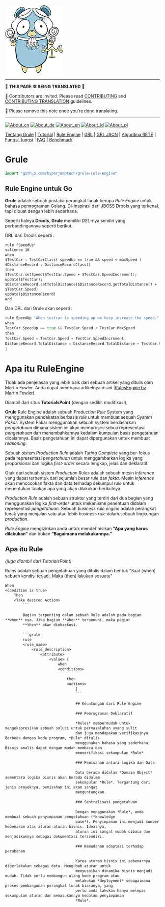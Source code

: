 [![Gopher Holds The Rules](https://github.com/hyperjumptech/grule-rule-engine/blob/master/gopher-grule.png?raw=true)](https://github.com/hyperjumptech/grule-rule-engine/blob/master/gopher-grule.png?raw=true)

---

:construction:
__THIS PAGE IS BEING TRANSLATED__
:construction:

:construction_worker: Contributors are invited. Please read [CONTRIBUTING](../../CONTRIBUTING.md) and [CONTRIBUTING TRANSLATION](../CONTRIBUTING_TRANSLATION.md) guidelines.

:vulcan_salute: Please remove this note once you're done translating.

---


[![About_cn](https://github.com/yammadev/flag-icons/blob/master/png/CN.png?raw=true)](../cn/About_cn.md)
[![About_de](https://github.com/yammadev/flag-icons/blob/master/png/DE.png?raw=true)](../de/About_de.md)
[![About_en](https://github.com/yammadev/flag-icons/blob/master/png/GB.png?raw=true)](../en/About_en.md)
[![About_id](https://github.com/yammadev/flag-icons/blob/master/png/ID.png?raw=true)](../id/About_id.md)
[![About_pl](https://github.com/yammadev/flag-icons/blob/master/png/PL.png?raw=true)](../pl/About_pl.md)

[Tentang Grule](About_id.md) | [Tutorial](Tutorial_id.md) | [Rule Engine](RuleEngine_id.md) | [GRL](GRL_id.md) | [GRL JSON](GRL_JSON_id.md) | [Algoritma RETE](RETE_id.md) | [Fungsi-fungsi](Function_id.md) | [FAQ](FAQ_id.md) | [Benchmark](Benchmarking_id.md)

# Grule

```go
import "github.com/hyperjumptech/grule-rule-engine"
```

## Rule Engine untuk Go

**Grule** adalah sebuah pustaka perangkat lunak berupa *Rule Engine* untuk bahasa pemrograman Golang. Di-inspirasi dari JBOSS Drools yang terkenal, tapi dibuat dengan lebih sederhana.

Seperti halnya **Drools**, **Grule** memiliki *DSL*-nya sendiri yang perbandingannya seperti berikut.

DRL dari Drools seperti :

```drool
rule "SpeedUp"
salience 10
when
$TestCar : TestCarClass( speedUp == true && speed < maxSpeed )
$DistanceRecord : DistanceRecordClass()
then
$TestCar.setSpeed($TestCar.Speed + $TestCar.SpeedIncrement);
update($TestCar);
$DistanceRecord.setTotalDistance($DistanceRecord.getTotalDistance() + $TestCar.Speed)
update($DistanceRecord)
end
```

Dan DRL dari Grule akan seperti :

```go
rule SpeedUp "When testcar is speeding up we keep increase the speed." salience 10  {
when
TestCar.SpeedUp == true && TestCar.Speed < TestCar.MaxSpeed
then
TestCar.Speed = TestCar.Speed + TestCar.SpeedIncrement;
DistanceRecord.TotalDistance = DistanceRecord.TotalDistance + TestCar.Speed;
}
```

# Apa itu RuleEngine

Tidak ada penjelasan yang lebih baik dari sebuah artikel yang ditulis oleh Martin Fowler. Anda dapat membaca artikelnya disini ([RulesEngine by Martin Fowler](https://martinfowler.com/bliki/RulesEngine.html)).

Diambil dari situs **TutorialsPoint** (dengan sedikit modifikasi),

**Grule** Rule Engine adalah sebuah *Production Rule* System yang menggunakan pendekatan berbasis *rule* untuk membuat sebuah *System Pakar*. System Pakar menggunakan sebuah system berdasarkan *pengetahuan*  dimana sistem ini akan memproses sebua representasi *pengetahuan* dan menambahkannya kedalam kumpulan basis pengetahuan didalamnya. Basis pengetahuan ini dapat dipergunakan untuk membuat *reasoning*.

Sebuah sistem *Production Rule* adalah *Turing Complete* yang ber-fokus pada representasi *pengetahuan* untuk menggambarkan logika yang proporsional dan logika *first-order* secara lengkap, jelas dan deklaratif.

Otak dari sebuah sistem *Production Rules* adalah sebuah mesin *Inference* yang dapat terbentuk dari sejumlah besar *rule* dan *fakta*. Mesin *Inference* akan mencocokan fakta dan data terhadap sekumpul *rule* untuk menentukan tidakan apa yang akan dilakukan berikutnya.

*Production Rule* adalah sebuah struktur yang terdiri dari dua bagian yang menggunakan logika *first-order* untuk mekanisme penentuan didalam representasi *pengetahuan*. Sebuah *business rule engine* adalah perangkat lunak yang menjalan satu atau lebih *business rule* dalam sebuah lingkungan *production*.

*Rule Engine* mengizinkan anda untuk mendefinisikan **“Apa yang harus dilakukan”** dan bukan **“Bagaimana melakukannya.”**

## Apa itu Rule

*(juga diambil dari TutorialsPoint)*

Rules adalah sebuah pengetahuan yang ditulis dalam bentuk "Saat (when) sebuah kondisi terjadi, Maka (then) lakukan sesuatu"

```grule
When
<Condition is true>
    Then
    <Take desired Action>
        ```

        Bagian terpenting dalam sebuah Rule adalah pada bagian **when** nya. Jika bagian **when** terpenuhi, maka pagian
        **then** akan dieksekusi.

        ```grule
        rule
        <rule_name>
            <rule_description>
                <attribute>
                    <value> {
                        when
                        <conditions>

                            then
                            <actions>
                                }
                                ```

                                ## Keuntungan dari Rule Engine

                                ### Pemrograman Deklaratif

                                *Rules* mempermudah untuk mengekspresikan sebuah solusi untuk permasalahan uyang sulit
                                dan juga mendapakan verifikasinya. Berbeda dengan kode program, *Rule* ditulis
                                menggunakan bahasa yang sederhana; Bisnis analis dapat dengan mudah membaca dan
                                memverifikasi sekumpulan *Rule*

                                ### Pemisahan antara Logika dan Data

                                Data berada didalam *Domain Object* sementara logika bisnis akan berada didalam
                                sekumpulan *Rule*. Tergantung dari jenis proyeknya, pemisahan ini akan sangat
                                menguntungkan.

                                ### Sentralisasi pengetahuan

                                Dengan menggunakan *Rule*, anda membuat sebuah penyimpanan pengetahuan (*knowledge
                                base*). Penyimpanan ini menjadi sumber kebenaran atas aturan-aturan bisnis. Idealnya,
                                aturan ini sangat mudah dibaca dan menjadikannya sebagai dokumentasi tersendiri.

                                ### Kemudahan adaptasi terhadap perubahan

                                Karea aturan bisnis ini sebenarnya diperlakukan sebagai data. Mengubah aturan untuk
                                menyusaikan dinamika bisnis menjadi mudah. Tidak perlu membangun ulang kode program atau
                                melakukan *deployment* sebagaimana proses pembangunan perangkat lunak biasanya, yang
                                perlu anda lakukan hanya melepas sekumpulan aturan dan memasukannya kedalam penyimpanan
                                *Rule*.